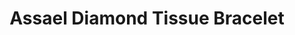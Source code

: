 ---
title: Assael Diamond Tissue Bracelet
description: |
specs: |
  18K Yellow and White Gold with 794 Diamonds, 39.25 ctw.
images:
  - /uploads/assael-diamond-tissue-bracelet.jpg
category: Couture
order: 6
tags:
  - bracelets
---